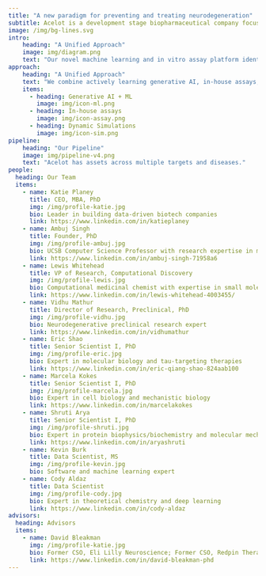 ```yaml
---
title: "A new paradigm for preventing and treating neurodegeneration"
subtitle: Acelot is a development stage biopharmaceutical company focused on therapies for neurodegenerative disorders. 
image: /img/bg-lines.svg
intro:
    heading: "A Unified Approach"
    image: img/diagram.png
    text: "Our novel machine learning and in vitro assay platform identifies small molecules that act specifically upon toxic forms of proteins found in neurodegenerative diseases."
approach:
    heading: "A Unified Approach"
    text: "We combine actively learning generative AI, in-house assays, and molecular dynamic simulations to unlock novel insights into targeting misfolded proteins where no crystal structures of the target exist."
    items:
      - heading: Generative AI + ML
        image: img/icon-ml.png
      - heading: In-house assays
        image: img/icon-assay.png
      - heading: Dynamic Simulations
        image: img/icon-sim.png
pipeline:
    heading: "Our Pipeline"
    image: img/pipeline-v4.png
    text: "Acelot has assets across multiple targets and diseases."
people:
  heading: Our Team
  items:
    - name: Katie Planey
      title: CEO, MBA, PhD
      img: /img/profile-katie.jpg
      bio: Leader in building data-driven biotech companies
      link: https://www.linkedin.com/in/katieplaney
    - name: Ambuj Singh
      title: Founder, PhD
      img: /img/profile-ambuj.jpg
      bio: UCSB Computer Science Professor with research expertise in machine learning applied to biology and chemistry
      link: https://www.linkedin.com/in/ambuj-singh-71958a6
    - name: Lewis Whitehead
      title: VP of Research, Computational Discovery
      img: /img/profile-lewis.jpg
      bio: Computational medicinal chemist with expertise in small molecule drug discovery
      link: https://www.linkedin.com/in/lewis-whitehead-4003455/
    - name: Vidhu Mathur
      title: Director of Research, Preclinical, PhD
      img: /img/profile-vidhu.jpg
      bio: Neurodegenerative preclinical research expert
      link: https://www.linkedin.com/in/vidhumathur
    - name: Eric Shao
      title: Senior Scientist I, PhD
      img: /img/profile-eric.jpg
      bio: Expert in molecular biology and tau-targeting therapies
      link: https://www.linkedin.com/in/eric-qiang-shao-824aab100
    - name: Marcela Kokes
      title: Senior Scientist I, PhD
      img: /img/profile-marcela.jpg
      bio: Expert in cell biology and mechanistic biology
      link: https://www.linkedin.com/in/marcelakokes
    - name: Shruti Arya
      title: Senior Scientist I, PhD
      img: /img/profile-shruti.jpg
      bio: Expert in protein biophysics/biochemistry and molecular mechanisms of neurodegenerative diseases
      link: https://www.linkedin.com/in/aryashruti
    - name: Kevin Burk
      title: Data Scientist, MS
      img: /img/profile-kevin.jpg
      bio: Software and machine learning expert
    - name: Cody Aldaz
      title: Data Scientist
      img: /img/profile-cody.jpg
      bio: Expert in theoretical chemistry and deep learning
      link: https://www.linkedin.com/in/cody-aldaz
advisors:
  heading: Advisors
  items:
    - name: David Bleakman
      img: /img/profile-katie.jpg
      bio: Former CSO, Eli Lilly Neuroscience; Former CSO, Redpin Therapeutics; President, Drug Discovery Psychogenics
      link: https://www.linkedin.com/in/david-bleakman-phd
---
```


